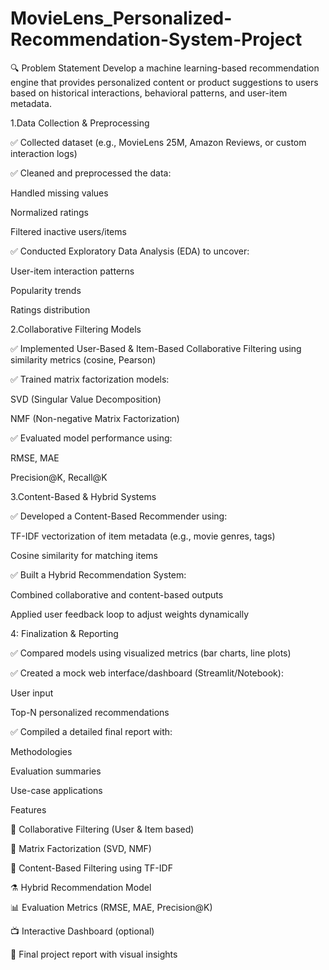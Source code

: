 # MovieLens_Personalized-Recommendation-System-Project

🔍 Problem Statement
Develop a machine learning-based recommendation engine that provides personalized content or product suggestions to users based on historical interactions, behavioral patterns, and user-item metadata.

 1.Data Collection & Preprocessing

✅ Collected dataset (e.g., MovieLens 25M, Amazon Reviews, or custom interaction logs)

✅ Cleaned and preprocessed the data:

Handled missing values

Normalized ratings

Filtered inactive users/items

✅ Conducted Exploratory Data Analysis (EDA) to uncover:

User-item interaction patterns

Popularity trends

Ratings distribution

 2.Collaborative Filtering Models

✅ Implemented User-Based & Item-Based Collaborative Filtering using similarity metrics (cosine, Pearson)

✅ Trained matrix factorization models:

SVD (Singular Value Decomposition)

NMF (Non-negative Matrix Factorization)

✅ Evaluated model performance using:

RMSE, MAE

Precision@K, Recall@K

3.Content-Based & Hybrid Systems

✅ Developed a Content-Based Recommender using:

TF-IDF vectorization of item metadata (e.g., movie genres, tags)

Cosine similarity for matching items

✅ Built a Hybrid Recommendation System:

Combined collaborative and content-based outputs

Applied user feedback loop to adjust weights dynamically

4: Finalization & Reporting

✅ Compared models using visualized metrics (bar charts, line plots)

✅ Created a mock web interface/dashboard (Streamlit/Notebook):

User input

Top-N personalized recommendations

✅ Compiled a detailed final report with:

Methodologies

Evaluation summaries

Use-case applications

 Features

🔄 Collaborative Filtering (User & Item based)

🧩 Matrix Factorization (SVD, NMF)

🧠 Content-Based Filtering using TF-IDF

⚗️ Hybrid Recommendation Model

📊 Evaluation Metrics (RMSE, MAE, Precision@K)

📺 Interactive Dashboard (optional)

📑 Final project report with visual insights
